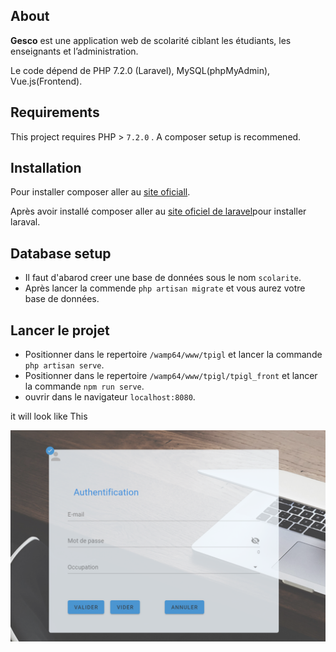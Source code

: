 

## About
**Gesco** est une application web de scolarité ciblant les étudiants, les enseignants et l’administration.

Le code dépend de PHP 7.2.0 (Laravel), MySQL(phpMyAdmin), Vue.js(Frontend).

## Requirements
This project requires PHP > `7.2.0` . A composer setup is recommened.


## Installation
Pour installer composer aller au [site oficiall](https://getcomposer.org/).

Après avoir installé composer aller au [site oficiel de laravel](https://laravel.com/docs/6.x)pour installer laraval.


## Database setup
* Il faut d'abarod creer une base de données sous le nom `scolarite`.
* Après lancer la commende `php artisan migrate` et vous aurez votre base de données.


## Lancer le projet
* Positionner dans le repertoire `/wamp64/www/tpigl` et lancer la commande `php artisan serve`.
* Positionner dans le repertoire `/wamp64/www/tpigl/tpigl_front` et lancer la commande `npm run serve`.
* ouvrir dans le navigateur `localhost:8080`.

it will look like This

![Info macro](authent.png)
